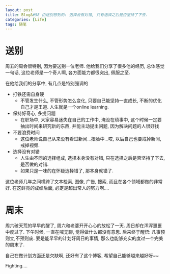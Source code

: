 ```yaml
---
layout: post
title: Blog&#58 由送别想到的: 选择没有对错, 只有选择之后是否坚持了下去.
categories: [Life]
tags: 随笔
---
```



# 送别

周五的周会很特别, 因为要送别一位老师. 他给我们分享了很多他的经历, 总体感觉一句话, 这位老师是一个奇人啊, 各方面能力都很突出, 佩服之至. 

在他给我们的分享中, 有几点是特别强调的

* 打铁还需自身硬
    - 不管发生什么, 不管形势怎么变化, 只要自己能坚持一直成长, 不断的优化自己才是王道. 人生就是一个online learning.
* 保持好奇心, 多提问题
    - 在职场中, 大家容易迷失在自己的工作中, 淹没在琐事中, 这个时候一定要抽出时间来研究新的东西, 并能主动提出问题, 因为解决问题的人很好找
* 不要浪费时间
    - 这位老师说自己从来没有看过新闻...捂脸中...哎, 以后自己也要戒掉新闻, 戒掉视频.
* 选择没有对错
    - 人生由不同的选择组成, 选择本身没有对错, 只在选择之后是否坚持了下去, 是否做的对错.
    - 如果只是一味的在怀疑选择错了, 那本身就错了.

这位老师几年之间横跨了文本检索, 图像, 广告, 搜索, 而且在各个领域都做的非常好. 在这鲜亮的成绩后面, 必定是超出常人的努力啊....

# 周末

周六破天荒的早早的醒了, 周六和老婆开开心心的放松了一天. 周日却在浑浑噩噩中度过了. 下午时候, 一直在喊无聊, 觉得做什么都没有意思. 后来终于醒悟: 凡事预则立,不预则废. 要是能早早的计划好周日的事情, 那么也能够充实的度过一个完美的周末了.


自己在做计划方面还是欠缺啊, 还好有了这个博客, 希望自己能够越来越好呀~~


Fighting....